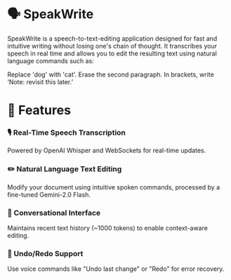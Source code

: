 # 🗣️ SpeakWrite
SpeakWrite is a speech-to-text-editing application designed for fast and intuitive writing without losing one's chain of thought. It transcribes your speech in real time and allows you to edit the resulting text using natural language commands such as:

Replace 'dog' with 'cat'. Erase the second paragraph. In brackets, write ‘Note: revisit this later.’

# 🚀 Features
### 🎙️ Real-Time Speech Transcription
Powered by OpenAI Whisper and WebSockets for real-time updates.

### ✏️ Natural Language Text Editing
Modify your document using intuitive spoken commands, processed by a fine-tuned Gemini-2.0 Flash.

### 🧠 Conversational Interface
Maintains recent text history (~1000 tokens) to enable context-aware editing.

### 🔄 Undo/Redo Support
Use voice commands like "Undo last change" or "Redo" for error recovery.
